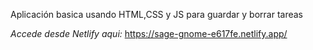 Aplicación basica usando HTML,CSS y JS para guardar y borrar tareas  

*Accede desde Netlify aqui:* https://sage-gnome-e617fe.netlify.app/
